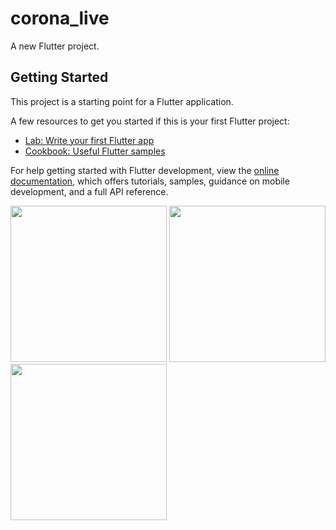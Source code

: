 # corona_live

A new Flutter project.

## Getting Started

This project is a starting point for a Flutter application.

A few resources to get you started if this is your first Flutter project:

- [Lab: Write your first Flutter app](https://docs.flutter.dev/get-started/codelab)
- [Cookbook: Useful Flutter samples](https://docs.flutter.dev/cookbook)

For help getting started with Flutter development, view the
[online documentation](https://docs.flutter.dev/), which offers tutorials,
samples, guidance on mobile development, and a full API reference.


<img src="https://user-images.githubusercontent.com/121868184/218112767-35755126-80dc-46d2-8f81-632ecab33fd1.png" width="250px">
<img src="https://user-images.githubusercontent.com/121868184/218112881-480c50db-d0a5-4cd4-9581-200dbf19f0ce.png" width="250px">
<img src="
https://user-images.githubusercontent.com/121868184/218112944-7e704528-9a23-4773-9463-6f121980c4ba.png" width="250px">

